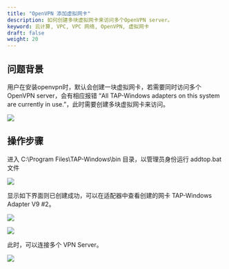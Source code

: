 ```yaml
---
title: "OpenVPN 添加虚拟网卡"
description: 如何创建多块虚拟网卡来访问多个OpenVPN server。
keyword: 云计算, VPC, VPC 网络, OpenVPN, 虚拟网卡
draft: false
weight: 20
---
```


## 问题背景

用户在安装openvpn时，默认会创建一块虚拟网卡，若需要同时访问多个OpenVPN server，会有相应报错 “All TAP-Windows adapters on this system are currently in use.”，此时需要创建多块虚拟网卡来访问。

![](../openvpn_add_virtual_network_adapter/openvpn_add_virtual_network_adapter_1.png)

## 操作步骤

进入 C:\Program Files\TAP-Windows\bin 目录，以管理员身份运行 addtop.bat 文件

![](../openvpn_add_virtual_network_adapter/openvpn_add_virtual_network_adapter_2.png)

显示如下界面则已创建成功，可以在适配器中查看创建的网卡 TAP-Windows Adapter V9 #2。

![](../openvpn_add_virtual_network_adapter/openvpn_add_virtual_network_adapter_3.png)

![](../openvpn_add_virtual_network_adapter/openvpn_add_virtual_network_adapter_4.png)

此时，可以连接多个 VPN Server。

![](../openvpn_add_virtual_network_adapter/openvpn_add_virtual_network_adapter_5.png)

